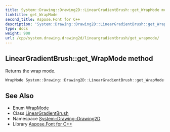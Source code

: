 ```yaml
---
title: System::Drawing::Drawing2D::LinearGradientBrush::get_WrapMode method
linktitle: get_WrapMode
second_title: Aspose.Font for C++
description: 'System::Drawing::Drawing2D::LinearGradientBrush::get_WrapMode method. Returns the wrap mode in C++.'
type: docs
weight: 900
url: /cpp/system.drawing.drawing2d/lineargradientbrush/get_wrapmode/
---
```

## LinearGradientBrush::get_WrapMode method


Returns the wrap mode.

```cpp
WrapMode System::Drawing::Drawing2D::LinearGradientBrush::get_WrapMode() const
```

## See Also

* Enum [WrapMode](../../wrapmode/)
* Class [LinearGradientBrush](../)
* Namespace [System::Drawing::Drawing2D](../../)
* Library [Aspose.Font for C++](../../../)
